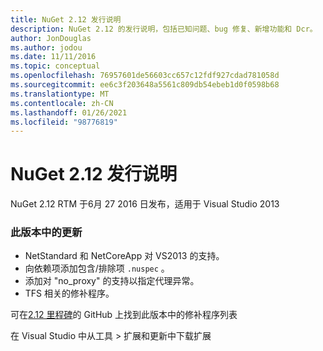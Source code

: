 ```yaml
---
title: NuGet 2.12 发行说明
description: NuGet 2.12 的发行说明，包括已知问题、bug 修复、新增功能和 Dcr。
author: JonDouglas
ms.author: jodou
ms.date: 11/11/2016
ms.topic: conceptual
ms.openlocfilehash: 76957601de56603cc657c12fdf927cdad781058d
ms.sourcegitcommit: ee6c3f203648a5561c809db54ebeb1d0f0598b68
ms.translationtype: MT
ms.contentlocale: zh-CN
ms.lasthandoff: 01/26/2021
ms.locfileid: "98776819"
---
```

# <a name="nuget-212-release-notes"></a>NuGet 2.12 发行说明

NuGet 2.12 RTM 于6月 27 2016 日发布，适用于 Visual Studio 2013

### <a name="updates-in-this-release"></a>此版本中的更新

* NetStandard 和 NetCoreApp 对 VS2013 的支持。
* 向依赖项添加包含/排除项 `.nuspec` 。
* 添加对 "no_proxy" 的支持以指定代理异常。
* TFS 相关的修补程序。

可在[2.12 里程碑](https://github.com/NuGet/Home/issues?q=milestone%3A2.12+is%3Aclosed)的 GitHub 上找到此版本中的修补程序列表

在 Visual Studio 中从工具 > 扩展和更新中下载扩展
